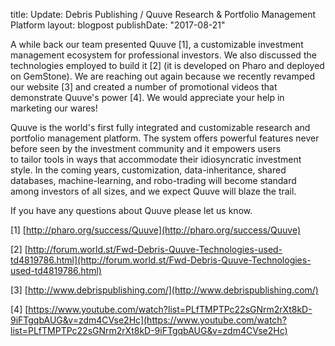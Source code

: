 title: Update: Debris Publishing / Quuve Research & Portfolio Management Platformlayout: blogpostpublishDate: "2017-08-21"A while back our team presented Quuve \[1\], a customizable investment management ecosystem for professional investors. We also discussed the technologies employed to build it \[2\] \(it is developed on Pharo and deployed on GemStone\). We are reaching out again because we recently revamped our website \[3\] and created a number of promotional videos that demonstrate Quuve's power \[4\]. We would appreciate your help in marketing our wares!Quuve is the world's first fully integrated and customizable research and portfolio management platform. The system offers powerful features never before seen by the investment community and it empowers users to tailor tools in ways that accommodate their idiosyncratic investment style. In the coming years, customization, data-inheritance, shared databases, machine-learning, and robo-trading will become standard among investors of all sizes, and we expect Quuve will blaze the trail.If you have any questions about Quuve please let us know. \[1\] [http://pharo.org/success/Quuve](http://pharo.org/success/Quuve)\[2\] [http://forum.world.st/Fwd-Debris-Quuve-Technologies-used-td4819786.html](http://forum.world.st/Fwd-Debris-Quuve-Technologies-used-td4819786.html)\[3\] [http://www.debrispublishing.com/](http://www.debrispublishing.com/)\[4\] [https://www.youtube.com/watch?list=PLfTMPTPc22sGNrm2rXt8kD-9iFTgqbAUG&v=zdm4CVse2Hc](https://www.youtube.com/watch?list=PLfTMPTPc22sGNrm2rXt8kD-9iFTgqbAUG&v=zdm4CVse2Hc)